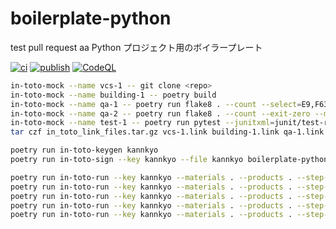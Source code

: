 # boilerplate-python

test pull request
 aa
Python プロジェクト用のボイラープレート

[![ci](https://github.com/kannkyo/boilerplate-python/actions/workflows/python-ci.yml/badge.svg)](https://github.com/kannkyo/boilerplate-python/actions/workflows/python-ci.yml)
[![publish](https://github.com/kannkyo/boilerplate-python/actions/workflows/python-publish.yml/badge.svg)](https://github.com/kannkyo/boilerplate-python/actions/workflows/python-publish.yml)
[![CodeQL](https://github.com/kannkyo/boilerplate-python/actions/workflows/codeql-analysis.yml/badge.svg)](https://github.com/kannkyo/boilerplate-python/actions/workflows/codeql-analysis.yml)

```bash
in-toto-mock --name vcs-1 -- git clone <repo>
in-toto-mock --name building-1 -- poetry build
in-toto-mock --name qa-1 -- poetry run flake8 . --count --select=E9,F63,F7,F82 --show-source --statistics
in-toto-mock --name qa-2 -- poetry run flake8 . --count --exit-zero --max-complexity=10 --max-line-length=127 --statistics
in-toto-mock --name test-1 -- poetry run pytest --junitxml=junit/test-results.xml --cov=src --cov-report=xml --cov-report=html
tar czf in_toto_link_files.tar.gz vcs-1.link building-1.link qa-1.link qa-2.link test-1.link 
```

```bash
poetry run in-toto-keygen kannkyo
poetry run in-toto-sign --key kannkyo --file kannkyo boilerplate-python.layout

poetry run in-toto-run --key kannkyo --materials . --products . --step-name vcs-1 -- git clone https://github.com/kannkyo/boilerplate-python
poetry run in-toto-run --key kannkyo --materials . --products . --step-name building-1 -- poetry build
poetry run in-toto-run --key kannkyo --materials . --products . --step-name qa-1 -- poetry run flake8 . --count --select=E9,F63,F7,F82 --show-source --statistics
poetry run in-toto-run --key kannkyo --materials . --products . --step-name qa-2 -- poetry run flake8 . --count --exit-zero --max-complexity=10 --max-line-length=127 --statistics
poetry run in-toto-run --key kannkyo --materials . --products . --step-name test-1 -- poetry run pytest --junitxml=junit/test-results.xml --cov=src --cov-report=xml --cov-report=html
```
